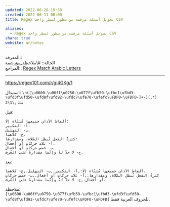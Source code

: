 ```yaml
---  
updated: 2022-06-20 19:38  
created: 2022-06-11 00:00  
title: Regex تحويل أسئلة مرقمة من سطور لسطر واحد CSV  
  
aliases:  
  - Regex تحويل أسئلة مرقمة من سطور لسطر واحد CSV  
share: true  
website: ar/notes  
---  
```

  
المعرفة:: [](Regex)  
الحالة:: #\ملاحظة_مؤرشفة  
المراجع:: [Regex Match Arabic Letters](../en/Regex%20Match%20Arabic%20Letters)  
  
---  
  
<https://regex101.com/r/gi4GKg/1>  
  
استبدال: `\n([\u0600-\u06ff\u0750-\u077f\ufb50-\ufbc1\ufbd3-\ufd3f\ufd50-\ufd8f\ufd92-\ufdc7\ufe70-\ufefc\uFDF0-\uFDFD-]+-)(.*)`  
ب: `,\1\2`  
  
قبل:  
  
```  
ألفاظُ الأذان جميعها مُثنّاة إلّا:  
أ- التكبير.  
ب- التهليل.  
ج- كلاهما.  
كثرةُ الفعل تُبطل الصَّلاة، ومقدارها:  
أ- ثلاث حركاتٍ أو أفعال.  
ب- خمس حركاتٍ أو أفعال.  
ج- لا حدَّ لهُ وإنَّما مقدارهُ علىٰ العُرف.  
```  
  
بعد:  
  
```  
ألفاظُ الأذان جميعها مُثنّاة إلّا:,أ- التكبير.,ب- التهليل.,ج- كلاهما.  
كثرةُ الفعل تُبطل الصَّلاة، ومقدارها:,أ- ثلاث حركاتٍ أو أفعال.,ب- خمس حركاتٍ أو أفعال.,ج- لا حدَّ لهُ وإنَّما مقدارهُ علىٰ العُرف.  
```  
  
ملاحظة:  
`[\u0600-\u06ff\u0750-\u077f\ufb50-\ufbc1\ufbd3-\ufd3f\ufd50-\ufd8f\ufd92-\ufdc7\ufe70-\ufefc\uFDF0-\uFDFD]` للحروف العربية فقط.  
